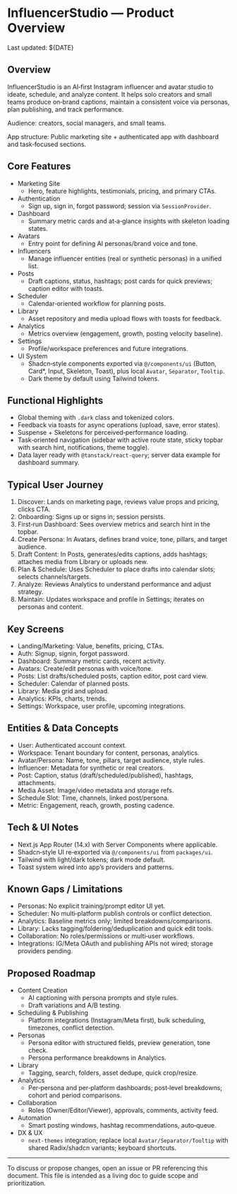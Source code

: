 # InfluencerStudio — Product Overview

Last updated: ${DATE}

## Overview

InfluencerStudio is an AI‑first Instagram influencer and avatar studio to ideate, schedule, and analyze content. It helps solo creators and small teams produce on‑brand captions, maintain a consistent voice via personas, plan publishing, and track performance.

Audience: creators, social managers, and small teams.

App structure: Public marketing site + authenticated app with dashboard and task‑focused sections.

## Core Features

- Marketing Site
  - Hero, feature highlights, testimonials, pricing, and primary CTAs.
- Authentication
  - Sign up, sign in, forgot password; session via `SessionProvider`.
- Dashboard
  - Summary metric cards and at‑a‑glance insights with skeleton loading states.
- Avatars
  - Entry point for defining AI personas/brand voice and tone.
- Influencers
  - Manage influencer entities (real or synthetic personas) in a unified list.
- Posts
  - Draft captions, status, hashtags; post cards for quick previews; caption editor with toasts.
- Scheduler
  - Calendar‑oriented workflow for planning posts.
- Library
  - Asset repository and media upload flows with toasts for feedback.
- Analytics
  - Metrics overview (engagement, growth, posting velocity baseline).
- Settings
  - Profile/workspace preferences and future integrations.
- UI System
  - Shadcn‑style components exported via `@/components/ui` (Button, Card*, Input, Skeleton, Toast), plus local `Avatar`, `Separator`, `Tooltip`.
  - Dark theme by default using Tailwind tokens.

## Functional Highlights

- Global theming with `.dark` class and tokenized colors.
- Feedback via toasts for async operations (upload, save, error states).
- Suspense + Skeletons for perceived‑performance loading.
- Task‑oriented navigation (sidebar with active route state, sticky topbar with search hint, notifications, theme toggle).
- Data layer ready with `@tanstack/react-query`; server data example for dashboard summary.

## Typical User Journey

1. Discover: Lands on marketing page, reviews value props and pricing, clicks CTA.
2. Onboarding: Signs up or signs in; session persists.
3. First‑run Dashboard: Sees overview metrics and search hint in the topbar.
4. Create Persona: In Avatars, defines brand voice, tone, pillars, and target audience.
5. Draft Content: In Posts, generates/edits captions, adds hashtags; attaches media from Library or uploads new.
6. Plan & Schedule: Uses Scheduler to place drafts into calendar slots; selects channels/targets.
7. Analyze: Reviews Analytics to understand performance and adjust strategy.
8. Maintain: Updates workspace and profile in Settings; iterates on personas and content.

## Key Screens

- Landing/Marketing: Value, benefits, pricing, CTAs.
- Auth: Signup, signin, forgot password.
- Dashboard: Summary metric cards, recent activity.
- Avatars: Create/edit personas with voice/tone.
- Posts: List drafts/scheduled posts, caption editor, post card view.
- Scheduler: Calendar of planned posts.
- Library: Media grid and upload.
- Analytics: KPIs, charts, trends.
- Settings: Workspace, user profile, upcoming integrations.

## Entities & Data Concepts

- User: Authenticated account context.
- Workspace: Tenant boundary for content, personas, analytics.
- Avatar/Persona: Name, tone, pillars, target audience, style rules.
- Influencer: Metadata for synthetic or real creators.
- Post: Caption, status (draft/scheduled/published), hashtags, attachments.
- Media Asset: Image/video metadata and storage refs.
- Schedule Slot: Time, channels, linked post/persona.
- Metric: Engagement, reach, growth, posting cadence.

## Tech & UI Notes

- Next.js App Router (14.x) with Server Components where applicable.
- Shadcn‑style UI re‑exported via `@/components/ui` from `packages/ui`.
- Tailwind with light/dark tokens; dark mode default.
- Toast system wired into app’s providers and patterns.

## Known Gaps / Limitations

- Personas: No explicit training/prompt editor UI yet.
- Scheduler: No multi‑platform publish controls or conflict detection.
- Analytics: Baseline metrics only; limited breakdowns/comparisons.
- Library: Lacks tagging/foldering/deduplication and quick edit tools.
- Collaboration: No roles/permissions or multi‑user workflows.
- Integrations: IG/Meta OAuth and publishing APIs not wired; storage providers pending.

## Proposed Roadmap

- Content Creation
  - AI captioning with persona prompts and style rules.
  - Draft variations and A/B testing.
- Scheduling & Publishing
  - Platform integrations (Instagram/Meta first), bulk scheduling, timezones, conflict detection.
- Personas
  - Persona editor with structured fields, preview generation, tone check.
  - Persona performance breakdowns in Analytics.
- Library
  - Tagging, search, folders, asset dedupe, quick crop/resize.
- Analytics
  - Per‑persona and per‑platform dashboards; post‑level breakdowns; cohort and period comparisons.
- Collaboration
  - Roles (Owner/Editor/Viewer), approvals, comments, activity feed.
- Automation
  - Smart posting windows, hashtag recommendations, auto‑queue.
- DX & UX
  - `next-themes` integration; replace local `Avatar/Separator/Tooltip` with shared Radix/shadcn variants; keyboard shortcuts.

---

To discuss or propose changes, open an issue or PR referencing this document. This file is intended as a living doc to guide scope and prioritization.

